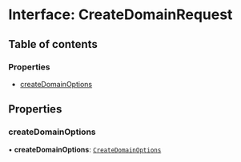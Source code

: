# Interface: CreateDomainRequest

## Table of contents

### Properties

- [createDomainOptions](CreateDomainRequest.md#createdomainoptions)

## Properties

### createDomainOptions

• **createDomainOptions**: [`CreateDomainOptions`](CreateDomainOptions.md)
